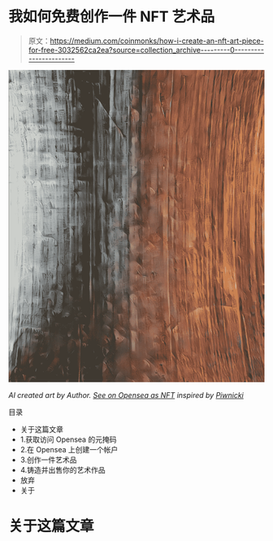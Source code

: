 # 我如何免费创作一件 NFT 艺术品

> 原文：<https://medium.com/coinmonks/how-i-create-an-nft-art-piece-for-free-3032562ca2ea?source=collection_archive---------0----------------------->

![](img/1e9032b49e403825c70030578e88fe9e.png)

*AI created art by Author.* [*See on Opensea as NFT*](https://opensea.io/accounts/createdd?ref=0xc36b01231a8f857b8751431c8011b09130ef92ec) *inspired by* [*Piwnicki*](https://unsplash.com/photos/JnXebVlsVrg)

目录

*   关于这篇文章
*   1.获取访问 Opensea 的元掩码
*   2.在 Opensea 上创建一个帐户
*   3.创作一件艺术品
*   4.铸造并出售你的艺术作品
*   放弃
*   关于

# 关于这篇文章